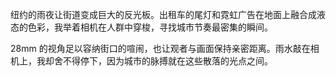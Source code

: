 纽约的雨夜让街道变成巨大的反光板。出租车的尾灯和霓虹广告在地面上融合成液态的色彩，我举着相机在人群中穿梭，寻找城市节奏最密集的瞬间。

28mm 的视角足以容纳街口的喧闹，也让观者与画面保持亲密距离。雨水敲在相机上，我却舍不得停下，因为城市的脉搏就在这些散落的光点之间。
